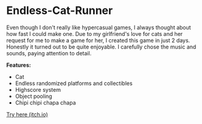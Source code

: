 # Endless-Cat-Runner

Even though I don't really like hypercasual games, I always thought about how fast I could make one.
Due to my girlfriend's love for cats and her request for me to make a game for her, I created this game in just 2 days.
Honestly it turned out to be quite enjoyable. I carefully chose the music and sounds, paying attention to detail.

**Features:**

- Cat
- Endless randomized platforms and collectibles
- Highscore system
- Object pooling
- Chipi chipi chapa chapa

[Try here (itch.io)](https://ogzozdemir.itch.io/endless-cat-runner)
